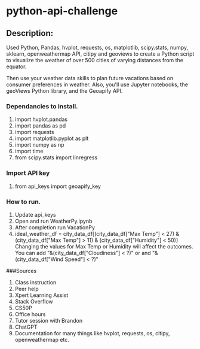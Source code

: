 # python-api-challenge
## Description:
Used Python, Pandas, hvplot, requests, os, matplotlib, scipy.stats, numpy, sklearn, openweathermap API, citipy and geoviews to create a Python script to visualize the weather of over 500 cities of varying distances from the equator.

Then use your weather data skills to plan future vacations based on consumer preferences in weather. Also, you'll use Jupyter notebooks, the geoViews Python library, and the Geoapify API.

### Dependancies to install.
1. import hvplot.pandas
2. import pandas as pd
3. import requests
4. import matplotlib.pyplot as plt
5. import numpy as np
6. import time
7. from scipy.stats import linregress

### Import API key
1. from api_keys import geoapify_key

### How to run. 
1. Update api_keys
2. Open and run WeatherPy.ipynb
3. After completion run VacationPy
4. ideal_weather_df = city_data_df[(city_data_df["Max Temp"] < 27) & (city_data_df["Max Temp"] > 11) & (city_data_df["Humidity"] < 50)] Changing the values for Max Temp or Humidity will affect the outcomes. You can add "&(city_data_df["Cloudiness"] < ?)" or and "&(city_data_df["Wind Speed"] < ?)"

###Sources
1. Class instruction
2. Peer help
3. Xpert Learning Assist
4. Stack Overflow
5. CS50P
6. Office hours
7. Tutor session with Brandon
8. ChatGPT
9. Documentation for many things like hvplot, requests, os, citipy, openweathermap etc. 

